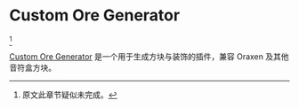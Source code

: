 # Custom Ore Generator

[^1]

[Custom Ore Generator](https://www.spigotmc.org/resources/custom-ore-generator-%E3%80%8E1-8-1-18-2%E3%80%8F.64339/) 是一个用于生成方块与装饰的插件，兼容 Oraxen 及其他音符盒方块。

[^1]: 原文此章节疑似未完成。